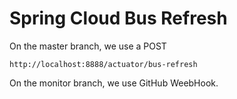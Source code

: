 # Spring Cloud Bus Refresh

On the master branch, we use a POST

	http://localhost:8888/actuator/bus-refresh
	
On the monitor branch, we use GitHub WeebHook.
